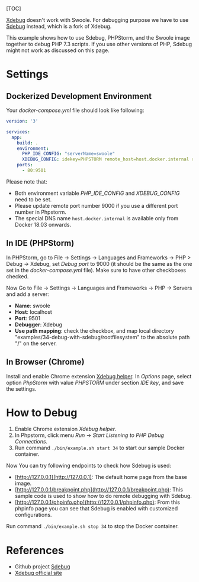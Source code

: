 [TOC]

[Xdebug](https://xdebug.org) doesn't work with Swoole. For debugging purpose we have to use [Sdebug](https://github.com/swoole/sdebug) instead, which is a fork of Xdebug.

This example shows how to use Sdebug, PHPStorm, and the Swoole image together to debug PHP 7.3 scripts. If you use other
versions of PHP, Sdebug might not work as discussed on this page.

# Settings

## Dockerized Development Environment

Your _docker-compose.yml_ file should look like following:

```yaml
version: '3'

services:
  app:
    build: .
    environment:
      PHP_IDE_CONFIG: "serverName=swoole"
      XDEBUG_CONFIG: idekey=PHPSTORM remote_host=host.docker.internal remote_port=9000
    ports:
      - 80:9501
```

Please note that:

* Both environment variable _PHP_IDE_CONFIG_ and _XDEBUG_CONFIG_ need to be set.
* Please update remote port number 9000 if you use a different port number in Phpstorm.
* The special DNS name `host.docker.internal` is available only from Docker 18.03 onwards.

## In IDE (PHPStorm)

In PHPStorm, go to File -> Settings -> Languages and Frameworks -> PHP > Debug -> Xdebug, set _Debug port_ to 9000 (it
should be the same as the one set in the _docker-compose.yml_ file). Make sure to have other checkboxes checked.

Now Go to File -> Settings -> Languages and Frameworks -> PHP -> Servers and add a server:

* **Name**: swoole
* **Host**: localhost
* **Port**: 9501
* **Debugger**: Xdebug
* **Use path mapping**: check the checkbox, and map local directory "examples/34-debug-with-sdebug/rootfilesystem" to the absolute path "/" on the server.
 
## In Browser (Chrome)

Install and enable Chrome extension [Xdebug helper](https://chrome.google.com/webstore/detail/xdebug-helper/eadndfjplgieldjbigjakmdgkmoaaaoc).
In _Options_ page, select option _PhpStorm_ with value _PHPSTORM_ under section _IDE key_, and save the settings.

# How to Debug

1. Enable Chrome extension _Xdebug helper_.
2. In Phpstorm, click menu _Run_ -> _Start Listening to PHP Debug Connections_.
3. Run command `./bin/example.sh start 34` to start our sample Docker container.

Now You can try following endpoints to check how Sdebug is used:

* [http://127.0.0.1](http://127.0.0.1): The default home page from the base image.
* [http://127.0.0.1/breakpoint.php](http://127.0.0.1/breakpoint.php): This sample code is used to show how to do remote debugging with Sdebug.
* [http://127.0.0.1/phpinfo.php](http://127.0.0.1/phpinfo.php): From this phpinfo page you can see that Sdebug is enabled with customized configurations.

Run command `./bin/example.sh stop 34` to stop the Docker container.

# References

* Github project [Sdebug](https://github.com/swoole/sdebug)
* [Xdebug official site](https://xdebug.org)
